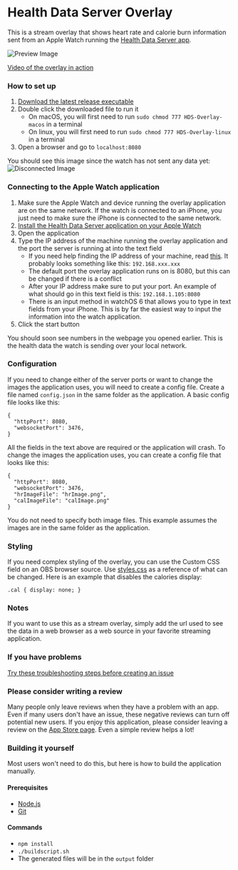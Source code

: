 # Health Data Server Overlay
This is a stream overlay that shows heart rate and calorie burn information sent from an Apple Watch running the [Health Data Server app](https://apps.apple.com/app/apple-store/id1496042074?pt=118722341&ct=GitHub&mt=8).

![Preview Image](https://github.com/Rexios80/Health-Data-Server-Overlay/raw/develop/PreviewImage.png)

[Video of the overlay in action](https://www.youtube.com/watch?v=CFGlA7JWUFo)

### How to set up
1. [Download the latest release executable](https://github.com/Rexios80/Health-Data-Server-Overlay/releases)
2. Double click the downloaded file to run it
    - On macOS, you will first need to run `sudo chmod 777 HDS-Overlay-macos` in a terminal
    - On linux, you will first need to run `sudo chmod 777 HDS-Overlay-linux` in a terminal
3. Open a browser and go to `localhost:8080`

You should see this image since the watch has not sent any data yet:
![Disconnected Image](https://github.com/Rexios80/Health-Data-Server-Overlay/raw/develop/public/disconnected.png)

### Connecting to the Apple Watch application
1. Make sure the Apple Watch and device running the overlay application are on the same network. If the watch is connected to an iPhone, you just need to make sure the iPhone is connected to the same network.
2. [Install the Health Data Server application on your Apple Watch](https://apps.apple.com/us/app/health-data-server/id1496042074)
3. Open the application
4. Type the IP address of the machine running the overlay application and the port the server is running at into the text field
   - If you need help finding the IP address of your machine, read [this](https://www.tp-link.com/us/support/faq/838/). It probably looks something like this: `192.168.xxx.xxx`
   - The default port the overlay application runs on is 8080, but this can be changed if there is a conflict
   - After your IP address make sure to put your port. An example of what should go in this text field is this: `192.168.1.105:8080`
   - There is an input method in watchOS 6 that allows you to type in text fields from your iPhone. This is by far the easiest way to input the information into the watch application.
5. Click the start button

You should soon see numbers in the webpage you opened earlier. This is the health data the watch is sending over your local network.

### Configuration
If you need to change either of the server ports or want to change the images the application uses, you will need to create a config file. Create a file named `config.json` in the same folder as the application. A basic config file looks like this:
```
{
  "httpPort": 8080,
  "websocketPort": 3476,
}
```
All the fields in the text above are required or the application will crash. To change the images the application uses, you can create a config file that looks like this:
```
{
  "httpPort": 8080,
  "websocketPort": 3476,
  "hrImageFile": "hrImage.png",
  "calImageFile": "calImage.png"
}
```
You do not need to specify both image files. This example assumes the images are in the same folder as the application.

### Styling
If you need complex styling of the overlay, you can use the Custom CSS field on an OBS browser source. Use [styles.css](public/styles.css) as a reference of what can be changed. Here is an example that disables the calories display:
```
.cal { display: none; }
```

### Notes
If you want to use this as a stream overlay, simply add the url used to see the data in a web browser as a web source in your favorite streaming application.

### If you have problems
[Try these troubleshooting steps before creating an issue](https://github.com/Rexios80/Health-Data-Server-Overlay/wiki/Troubleshooting)

### Please consider writing a review
Many people only leave reviews when they have a problem with an app. Even if many users don't have an issue, these negative reviews can turn off potential new users. If you enjoy this application, please consider leaving a review on the [App Store page](https://apps.apple.com/app/apple-store/id1496042074?pt=118722341&ct=GitHub&mt=8). Even a simple review helps a lot!

### Building it yourself
Most users won't need to do this, but here is how to build the application manually.

#### Prerequisites
   - [Node.js](https://nodejs.org/)
   - [Git](https://git-scm.com/)

#### Commands
   - `npm install`
   - `./buildscript.sh`
   - The generated files will be in the `output` folder
